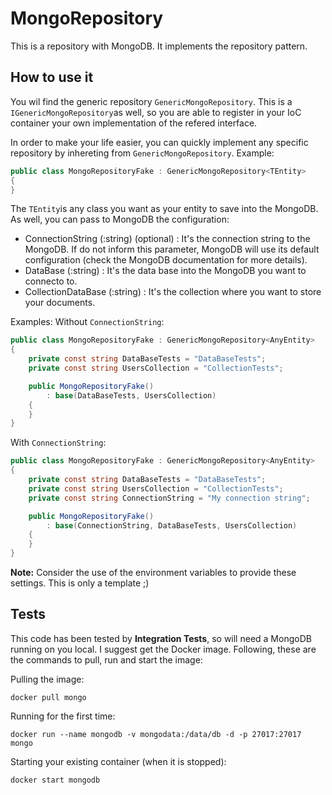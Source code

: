 # MongoRepository
This is a repository with MongoDB. It implements the repository pattern.

## How to use it
You wil find the generic repository `GenericMongoRepository`. This is a `IGenericMongoRepository`as well, so you are able to register in your IoC container your own implementation of the refered interface.

In order to make your life easier, you can quickly implement any specific repository by inhereting from `GenericMongoRepository`. Example:
```C#
public class MongoRepositoryFake : GenericMongoRepository<TEntity>
{    
}
```
The `TEntity`is any class you want as your entity to save into the MongoDB. As well, you can pass to MongoDB the configuration:
- ConnectionString (:string) (optional) : It's the connection string to the MongoDB. If do not inform this parameter, MongoDB will use its default configuration (check the MongoDB documentation for more details).
- DataBase (:string) : It's the data base into the MongoDB you want to connecto to.
- CollectionDataBase (:string) : It's the collection where you want to store your documents.

Examples:
Without `ConnectionString`:
```C#
public class MongoRepositoryFake : GenericMongoRepository<AnyEntity>
{
    private const string DataBaseTests = "DataBaseTests";
    private const string UsersCollection = "CollectionTests";

    public MongoRepositoryFake() 
        : base(DataBaseTests, UsersCollection)
    {
    }
}
```
With `ConnectionString`:
```C#
public class MongoRepositoryFake : GenericMongoRepository<AnyEntity>
{
    private const string DataBaseTests = "DataBaseTests";
    private const string UsersCollection = "CollectionTests";
    private const string ConnectionString = "My connection string";

    public MongoRepositoryFake() 
        : base(ConnectionString, DataBaseTests, UsersCollection)
    {
    }
}
```

**Note:** Consider the use of the environment variables to provide these settings. This is only a template ;)

## Tests
This code has been tested by **Integration Tests**, so will need a MongoDB running on you local. I suggest get the Docker image. Following, these are the commands to pull, run and start the image:

Pulling the image:
```
docker pull mongo
```
Running for the first time:
```
docker run --name mongodb -v mongodata:/data/db -d -p 27017:27017 mongo
```
Starting your existing container (when it is stopped):
```
docker start mongodb
```

